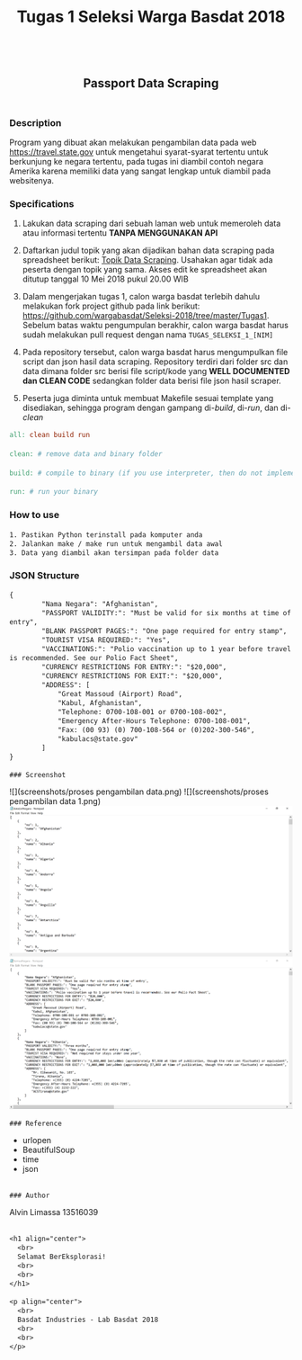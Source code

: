 <h1 align="center">
  <br>
  Tugas 1 Seleksi Warga Basdat 2018
  <br>
  <br>
</h1>

<h2 align="center">
  <br>
  Passport Data Scraping
  <br>
  <br>
</h2>

### Description
Program yang dibuat akan melakukan pengambilan data pada web https://travel.state.gov untuk mengetahui syarat-syarat tertentu untuk berkunjung ke negara tertentu, pada tugas ini diambil contoh negara Amerika karena memiliki data yang sangat lengkap untuk diambil pada websitenya.
### Specifications

1. Lakukan data scraping dari sebuah laman web untuk memeroleh data atau informasi tertentu __TANPA MENGGUNAKAN API__

2. Daftarkan judul topik yang akan dijadikan bahan data scraping pada spreadsheet berikut: [Topik Data Scraping](http://bit.ly/TopikDataScraping). Usahakan agar tidak ada peserta dengan topik yang sama. Akses edit ke spreadsheet akan ditutup tanggal 10 Mei 2018 pukul 20.00 WIB

3. Dalam mengerjakan tugas 1, calon warga basdat terlebih dahulu melakukan fork project github pada link berikut: https://github.com/wargabasdat/Seleksi-2018/tree/master/Tugas1. Sebelum batas waktu pengumpulan berakhir, calon warga basdat harus sudah melakukan pull request dengan nama ```TUGAS_SELEKSI_1_[NIM]```

4. Pada repository tersebut, calon warga basdat harus mengumpulkan file script dan json hasil data scraping. Repository terdiri dari folder src dan data dimana folder src berisi file script/kode yang __WELL DOCUMENTED dan CLEAN CODE__ sedangkan folder data berisi file json hasil scraper.

5. Peserta juga diminta untuk membuat Makefile sesuai template yang disediakan, sehingga program dengan gampang di-_build_, di-_run_, dan di-_clean_

```Makefile
all: clean build run

clean: # remove data and binary folder

build: # compile to binary (if you use interpreter, then do not implement it)

run: # run your binary
```
### How to use
```
1. Pastikan Python terinstall pada komputer anda
2. Jalankan make / make run untuk mengambil data awal
3. Data yang diambil akan tersimpan pada folder data
```
### JSON Structure
```
{
        "Nama Negara": "Afghanistan",
        "PASSPORT VALIDITY:": "Must be valid for six months at time of entry",
        "BLANK PASSPORT PAGES:": "One page required for entry stamp",
        "TOURIST VISA REQUIRED:": "Yes",
        "VACCINATIONS:": "Polio vaccination up to 1 year before travel is recommended. See our Polio Fact Sheet",
        "CURRENCY RESTRICTIONS FOR ENTRY:": "$20,000",
        "CURRENCY RESTRICTIONS FOR EXIT:": "$20,000",
        "ADDRESS": [
            "Great Massoud (Airport) Road",
            "Kabul, Afghanistan",
            "Telephone: 0700-108-001 or 0700-108-002",
            "Emergency After-Hours Telephone: 0700-108-001",
            "Fax: (00 93) (0) 700-108-564 or (0)202-300-546",
            "kabulacs@state.gov"
        ]
}

### Screenshot
```
![](screenshots/proses pengambilan data.png)
![](screenshots/proses pengambilan data 1.png)
![](screenshots/daftarnegara.png)
![](screenshots/datanegara.png)
```
### Reference 
```
- urlopen
- BeautifulSoup
- time
- json
```

### Author
```
Alvin Limassa 13516039
```

<h1 align="center">
  <br>
  Selamat BerEksplorasi!
  <br>
  <br>
</h1>

<p align="center">
  <br>
  Basdat Industries - Lab Basdat 2018
  <br>
  <br>
</p>
